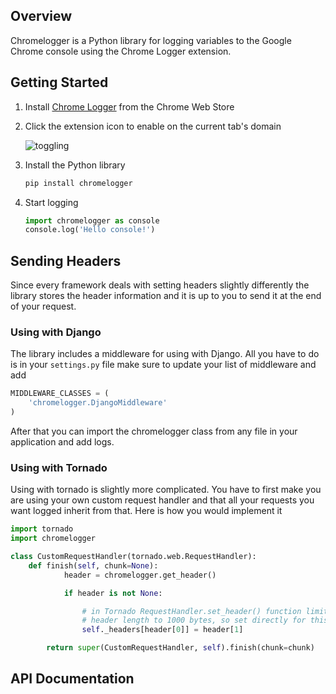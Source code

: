 ## Overview

Chromelogger is a Python library for logging variables to the Google Chrome console using the Chrome Logger extension.

## Getting Started

1. Install [Chrome Logger](https://chrome.google.com/extensions/detail/noaneddfkdjfnfdakjjmocngnfkfehhd) from the Chrome Web Store

2.  Click the extension icon to enable on the current tab's domain

    ![toggling](http://cdn.craig.is/img/chromelogger/toggle.gif)

3. Install the Python library

    ```python
    pip install chromelogger
    ```

4.  Start logging

    ```python
    import chromelogger as console
    console.log('Hello console!')
    ```

## Sending Headers

Since every framework deals with setting headers slightly differently the library stores the header information and it is up to you to send it at the end of your request.

### Using with Django

The library includes a middleware for using with Django.  All you have to do is in your ``settings.py`` file make sure to update your list of middleware and add

```python
MIDDLEWARE_CLASSES = (
    'chromelogger.DjangoMiddleware'
)
```

After that you can import the chromelogger class from any file in your application and add logs.

### Using with Tornado

Using with tornado is slightly more complicated.  You have to first make you are using your own custom request handler and that all your requests you want logged inherit from that.  Here is how you would implement it

```python
import tornado
import chromelogger

class CustomRequestHandler(tornado.web.RequestHandler):
    def finish(self, chunk=None):
            header = chromelogger.get_header()

            if header is not None:

                # in Tornado RequestHandler.set_header() function limits
                # header length to 1000 bytes, so set directly for this case
                self._headers[header[0]] = header[1]

        return super(CustomRequestHandler, self).finish(chunk=chunk)
```

## API Documentation

